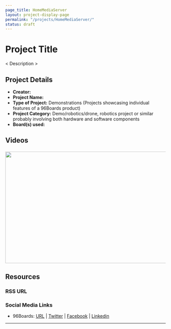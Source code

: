 ```yaml
---
page_title: HomeMediaServer
layout: project-display-page
permalink: "/projects/HomeMediaServer/"
status: draft
---
```

# Project Title

< Description >

## Project Details

- **Creator:**
- **Project Name:**
- **Type of Project:** Demonstrations (Projects showcasing individual features of a 96Boards product)
- **Project Category:** Demo/robotics/drone, robotics project or similar probably involving both hardware and software components
- **Board(s) used:**

## Videos

###

[<img src="" data-canonical-src="" width="600" height="350" />](https://youtu.be/iNO08qbi-oc?list=PL-NF6S9MM_W1QBjUc2B5Pg502bz7qslxk)

## Resources

### RSS URL

[]()

### Social Media Links

- 96Boards: [URL](http://www.96boards.org/) &#124; [Twitter](https://twitter.com/96boards) &#124; [Facebook](https://www.facebook.com/96Boards) &#124; [Linkedin](https://www.linkedin.com/showcase/6637095/)


***
